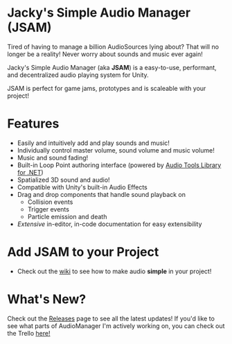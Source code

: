 # Jacky's Simple Audio Manager (JSAM)

Tired of having to manage a billion AudioSources lying about? That will no longer be a reality!
Never worry about sounds and music ever again!

Jacky's Simple Audio Manager (aka **JSAM**) is a easy-to-use, performant, and decentralized audio playing system for Unity.

JSAM is perfect for game jams, prototypes and is scaleable with your project!

# Features
- Easily and intuitively add and play sounds and music!
- Individually control master volume, sound volume and music volume!
- Music and sound fading!
- Built-in Loop Point authoring interface (powered by [Audio Tools Library for .NET](https://github.com/Zeugma440/atldotnet))
- Spatialized 3D sound and audio!
- Compatible with Unity's built-in Audio Effects
- Drag and drop components that handle sound playback on
   - Collision events
   - Trigger events
   - Particle emission and death
- *Extensive* in-editor, in-code documentation for easy extensibility
   
# Add JSAM to your Project
- Check out the [wiki](https://github.com/jackyyang09/Simple-Unity-Audio-Manager/wiki/1.-Downloading-and-Importing-JSAM) to see how to make audio **simple** in your project!

# What's New?

Check out the [Releases](https://github.com/jackyyang09/Simple-Unity-Audio-Manager/releases) page to see all the latest updates!
If you'd like to see what parts of AudioManager I'm actively working on, you can check out the Trello [here!](https://trello.com/b/r6237lmD/audiomanager)
